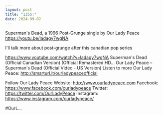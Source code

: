 ```yaml
---
layout: post
title: "1355:"
date: 2024-09-02
---
```


Superman's Dead, a 1996 Post-Grunge single by Our Lady Peace
https://youtu.be/ladagy7wgNA

I'll talk more about post-grunge after this canadian pop series

https://www.youtube.com/watch?v=ladagy7wgNA
Superman's Dead (Official Canadian Version) (Official Remastered HD...
Our Lady Peace – Superman's Dead (Official Video - US Version)
Listen to more Our Lady Peace: http://smarturl.it/ourladypeaceofficial 

Follow Our Lady Peace
Website: http://www.ourladypeace.com 
Facebook: https://www.facebook.com/ourladypeace 
Twitter: https://twitter.com/OurLadyPeace 
Instagram: https://www.instagram.com/ourladypeace/ 
 
#OurL...
